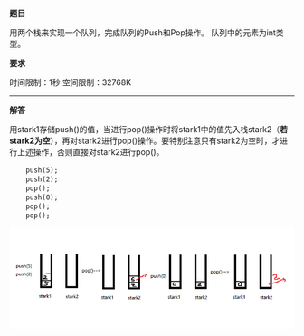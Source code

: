 **题目**

用两个栈来实现一个队列，完成队列的Push和Pop操作。 队列中的元素为int类型。

**要求**

时间限制：1秒 空间限制：32768K

----
**解答**

用stark1存储push()的值，当进行pop()操作时将stark1中的值先入栈stark2（**若stark2为空**），再对stark2进行pop()操作。要特别注意只有stark2为空时，才进行上述操作，否则直接对stark2进行pop()。

````
    push(5);
    push(2);
    pop();
    push(0);
    pop();
    pop();
````
![image](https://github.com/XQLong/java_workplace/blob/master/img/stark_queue.png)
